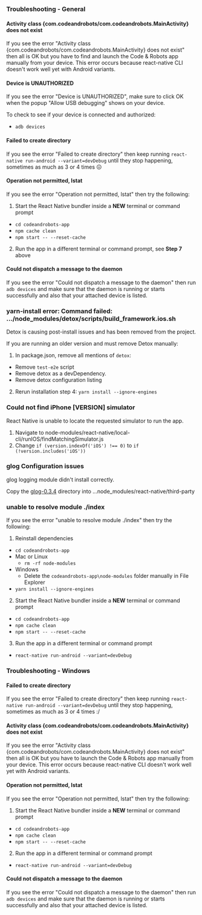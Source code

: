 ### Troubleshooting - General

#### Activity class {com.codeandrobots/com.codeandrobots.MainActivity} does not exist

If you see the error "Activity class {com.codeandrobots/com.codeandrobots.MainActivity} does not exist" then all is OK but you have to find and launch the Code & Robots app manually from your device. This error occurs because react-native CLI doesn't work well yet with Android variants.

#### Device is UNAUTHORIZED

If you see the error "Device is UNAUTHORIZED", make sure to click OK when the popup "Allow USB debugging" shows on your device.

To check to see if your device is connected and authorized:
  * ```adb devices```

#### Failed to create directory

If you see the error "Failed to create directory" then keep running ```react-native run-android --variant=devDebug``` until they stop happening, sometimes as much as 3 or 4 times :confounded:

#### Operation not permitted, lstat

If you see the error "Operation not permitted, lstat" then try the following:

1. Start the React Native bundler inside a **NEW** terminal or command prompt
  * ```cd codeandrobots-app```
  * ```npm cache clean```
  * ```npm start -- --reset-cache```

2. Run the app in a different terminal or command prompt, see **Step 7** above

#### Could not dispatch a message to the daemon

If you see the error "Could not dispatch a message to the daemon" then run ```adb devices``` and make sure that the daemon is running or starts successfully and also that your attached device is listed.

### yarn-install error: Command failed: .../node_modules/detox/scripts/build_framework.ios.sh

Detox is causing post-install issues and has been removed from the project.

If you are running an older version and must remove Detox manually:

 1. In package.json, remove all mentions of `detox`:
  - Remove ```test-e2e``` script
  - Remove detox as a devDependency.
  - Remove detox configuration listing
 2. Rerun installation step 4: ```yarn install --ignore-engines```

### Could not find iPhone [VERSION] simulator

 React Native is unable to locate the requested simulator to run the app.

 1. Navigate to node-modules/react-native/local-cli/runIOS/findMatchingSimulator.js
 2. Change ```if (version.indexOf('iOS') !== 0)``` to ```if (!version.includes('iOS'))```

### glog Configuration issues

glog logging module didn't install correctly.

Copy the [glog-0.3.4](https://github.com/codeandrobots/codeandrobots-app/files/3320286/glog-0.3.4.zip) directory into ...node_modules/react-native/third-party

### unable to resolve module ./index

If you see the error "unable to resolve module ./index" then try the following:

1. Reinstall dependencies
  * ```cd codeandrobots-app```
  * Mac or Linux
    * ```rm -rf node-modules```
  * Windows
    * Delete the ```codeandrobots-app\node-modules``` folder manually in File Explorer
  * ```yarn install --ignore-engines```

2. Start the React Native bundler inside a **NEW** terminal or command prompt
  * ```cd codeandrobots-app```
  * ```npm cache clean```
  * ```npm start -- --reset-cache```

3. Run the app in a different terminal or command prompt
  * ```react-native run-android --variant=devDebug```

### Troubleshooting - Windows

#### Failed to create directory

If you see the error "Failed to create directory" then keep running ```react-native run-android --variant=devDebug``` until they stop happening, sometimes as much as 3 or 4 times :/

#### Activity class {com.codeandrobots/com.codeandrobots.MainActivity} does not exist

If you see the error "Activity class {com.codeandrobots/com.codeandrobots.MainActivity} does not exist" then all is OK but you have to launch the Code & Robots app manually from your device. This error occurs because react-native CLI doesn't work well yet with Android variants.

#### Operation not permitted, lstat

If you see the error "Operation not permitted, lstat" then try the following:

1. Start the React Native bundler inside a **NEW** terminal or command prompt
  * ```cd codeandrobots-app```
  * ```npm cache clean```
  * ```npm start -- --reset-cache```

2. Run the app in a different terminal or command prompt
  * ```react-native run-android --variant=devDebug```
  
#### Could not dispatch a message to the daemon

If you see the error "Could not dispatch a message to the daemon" then run ```adb devices``` and make sure that the daemon is running or starts successfully and also that your attached device is listed.
